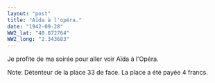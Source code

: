```yaml
---
layout: "post"
title: "Aïda à l'opéra."
date: "1942-09-28"
WW2_lat: "48.872764"
WW2_long: "2.343683"
---
```


Je profite de ma soirée pour aller voir Aïda à l'Opéra.


<div class="histoire"></div>

<div class="commentaire">Note: Détenteur de la place 33 de face. La place a été payée 4 francs. </div>